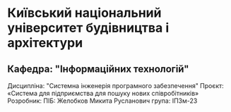 # Київський національний університет будівництва i архітектури
## Кафедра: "Інформаційних технологій"

Дисципліна: "Системна інженерія програмного забезпечення" Проєкт: «Система для підприємства для пошуку нових співробітників» Розробник: ПІБ: Желобков Микита Русланович група: ІПЗм-23
